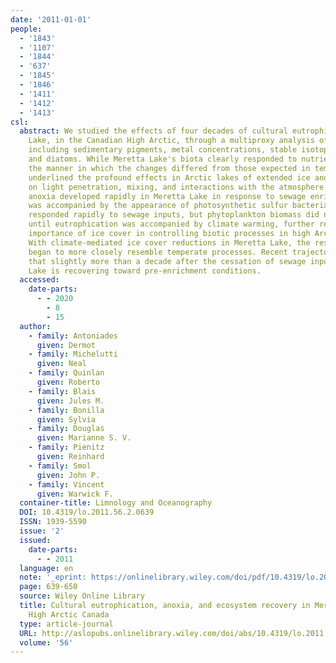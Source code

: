 ```yaml
---
date: '2011-01-01'
people:
  - '1843'
  - '1107'
  - '1844'
  - '637'
  - '1845'
  - '1846'
  - '1411'
  - '1412'
  - '1413'
csl:
  abstract: We studied the effects of four decades of cultural eutrophication on Meretta
    Lake, in the Canadian High Arctic, through a multiproxy analysis of its sediments,
    including sedimentary pigments, metal concentrations, stable isotope ratios, chironomids,
    and diatoms. While Meretta Lake's biota clearly responded to nutrient inputs,
    the manner in which the changes differed from those expected in temperate lakes
    underlined the profound effects in Arctic lakes of extended ice and snow cover
    on light penetration, mixing, and interactions with the atmosphere. Hypolimnetic
    anoxia developed rapidly in Meretta Lake in response to sewage enrichment and
    was accompanied by the appearance of photosynthetic sulfur bacteria. Benthic communities
    responded rapidly to sewage inputs, but phytoplankton biomass did not increase
    until eutrophication was accompanied by climate warming, further reinforcing the
    importance of ice cover in controlling biotic processes in high Arctic lakes.
    With climate-mediated ice cover reductions in Meretta Lake, the response to eutrophication
    began to more closely resemble temperate processes. Recent trajectories indicate
    that slightly more than a decade after the cessation of sewage inputs, Meretta
    Lake is recovering toward pre-enrichment conditions.
  accessed:
    date-parts:
      - - 2020
        - 8
        - 15
  author:
    - family: Antoniades
      given: Dermot
    - family: Michelutti
      given: Neal
    - family: Quinlan
      given: Roberto
    - family: Blais
      given: Jules M.
    - family: Bonilla
      given: Sylvia
    - family: Douglas
      given: Marianne S. V.
    - family: Pienitz
      given: Reinhard
    - family: Smol
      given: John P.
    - family: Vincent
      given: Warwick F.
  container-title: Limnology and Oceanography
  DOI: 10.4319/lo.2011.56.2.0639
  ISSN: 1939-5590
  issue: '2'
  issued:
    date-parts:
      - - 2011
  language: en
  note: '_eprint: https://onlinelibrary.wiley.com/doi/pdf/10.4319/lo.2011.56.2.0639'
  page: 639-650
  source: Wiley Online Library
  title: Cultural eutrophication, anoxia, and ecosystem recovery in Meretta Lake,
    High Arctic Canada
  type: article-journal
  URL: http://aslopubs.onlinelibrary.wiley.com/doi/abs/10.4319/lo.2011.56.2.0639
  volume: '56'
---
```

